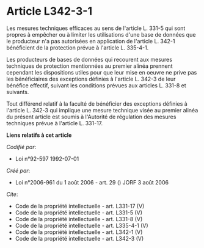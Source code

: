 # Article L342-3-1

Les mesures techniques efficaces au sens de l'article L. 331-5 qui sont propres à empêcher ou à limiter les utilisations
d'une base de données que le producteur n'a pas autorisées en application de l'article L. 342-1 bénéficient de la protection
prévue à l'article L. 335-4-1. 

Les producteurs de bases de données qui recourent aux mesures techniques de protection mentionnées au premier alinéa prennent
cependant les dispositions utiles pour que leur mise en oeuvre ne prive pas les bénéficiaires des exceptions définies à
l'article L. 342-3 de leur bénéfice effectif, suivant les conditions prévues aux articles L. 331-8 et suivants. 

Tout différend relatif à la faculté de bénéficier des exceptions définies à l'article L. 342-3 qui implique une mesure
technique visée au premier alinéa du présent article est soumis à l'Autorité de régulation des mesures techniques prévue à
l'article L. 331-17.

**Liens relatifs à cet article**

_Codifié par_:

  - Loi n°92-597 1992-07-01

_Créé par_:

  - Loi n°2006-961 du 1 août 2006 - art. 29 () JORF 3 août 2006

_Cite_:

  - Code de la propriété intellectuelle - art. L331-17 (V)
  - Code de la propriété intellectuelle - art. L331-5 (V)
  - Code de la propriété intellectuelle - art. L331-8 (V)
  - Code de la propriété intellectuelle - art. L335-4-1 (V)
  - Code de la propriété intellectuelle - art. L342-1 (V)
  - Code de la propriété intellectuelle - art. L342-3 (V)
